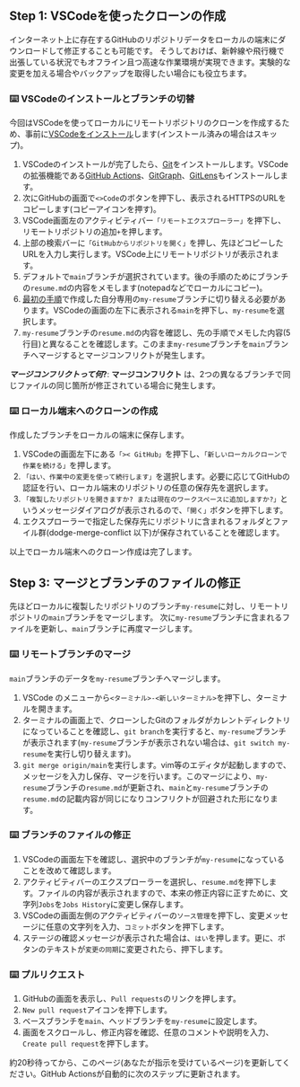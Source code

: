 

## Step 1: VSCodeを使ったクローンの作成

インターネット上に存在するGitHubのリポジトリデータをローカルの端末にダウンロードして修正することも可能です。
そうしておけば、新幹線や飛行機で出張している状況でもオフライン且つ高速な作業環境が実現できます。実験的な変更を加える場合やバックアップを取得したい場合にも役立ちます。

### :keyboard: VSCodeのインストールとブランチの切替

今回はVSCodeを使ってローカルにリモートリポジトリのクローンを作成するため、事前に[VSCodeをインストール](https://azure.microsoft.com/ja-jp/products/visual-studio-code)します(インストール済みの場合はスキップ)。

1. VSCodeのインストールが完了したら、[Git](https://git-scm.com/)をインストールします。VSCodeの拡張機能である[GitHub Actions](https://marketplace.visualstudio.com/items?itemName=GitHub.vscode-github-actions)、[GitGraph](https://marketplace.visualstudio.com/items?itemName=mhutchie.git-graph)、[GitLens](https://marketplace.visualstudio.com/items?itemName=eamodio.gitlens)もインストールします。
1. 次にGitHubの画面で`<>Code`のボタンを押下し、表示されるHTTPSのURLをコピーします(コピーアイコンを押す)。
1. VSCode画面左のアクティビティバー`「リモートエクスプローラー」`を押下し、リモートリポジトリの追加`+`を押します。
1. 上部の検索バーに`「GitHubからリポジトリを開く」`を押し、先ほどコピーしたURLを入力し実行します。VSCode上にリモートリポジトリが表示されます。
1. デフォルトで`main`ブランチが選択されています。後の手順のためにブランチの`resume.md`の内容をメモします(notepadなどでローカルにコピー)。
1. [最初の手順](https://github.com/kuboctopus/dodge-merge-conflict/blob/main/README.md)で作成した自分専用の`my-resume`ブランチに切り替える必要があります。VSCodeの画面の左下に表示される`main`を押下し、`my-resume`を選択します。
1. `my-resume`ブランチの`resume.md`の内容を確認し、先の手順でメモした内容(5行目)と異なることを確認します。このまま`my-resume`ブランチを`main`ブランチへマージするとマージコンフリクトが発生します。

**_マージコンフリクトって何_?**: **マージコンフリクト** は、2つの異なるブランチで同じファイルの同じ箇所が修正されている場合に発生します。

### :keyboard: ローカル端末へのクローンの作成

作成したブランチをローカルの端末に保存します。

1. VSCodeの画面左下にある`「>< GitHub」`を押下し、`「新しいローカルクローンで作業を続ける」`を押します。
1. `「はい、作業中の変更を使って続行します」`を選択します。必要に応じてGitHubの認証を行い、ローカル端末のリポジトリの任意の保存先を選択します。
1. `「複製したリポジトリを開きますか? または現在のワークスペースに追加しますか?」`というメッセージダイアログが表示されるので、`「開く」`ボタンを押下します。
1. エクスプローラーで指定した保存先にリポジトリに含まれるフォルダとファイル群(dodge-merge-conflict 以下)が保存されていることを確認します。

以上でローカル端末へのクローン作成は完了します。

## Step 3: マージとブランチのファイルの修正

先ほどローカルに複製したリポジトリのブランチ`my-resume`に対し、リモートリポジトリの`main`ブランチをマージします。
次に`my-resume`ブランチに含まれるファイルを更新し、`main`ブランチに再度マージします。

### :keyboard: リモートブランチのマージ

`main`ブランチのデータを`my-resume`ブランチへマージします。

1. VSCode のメニューから`<ターミナル>-<新しいターミナル>`を押下し、ターミナルを開きます。
1. ターミナルの画面上で、クローンしたGitのフォルダがカレントディレクトリになっていることを確認し、`git branch`を実行すると、`my-resume`ブランチが表示されます(`my-resume`ブランチが表示されない場合は、`git switch my-resume`を実行し切り替えます)。
1. `git merge origin/main`を実行します。vim等のエディタが起動しますので、メッセージを入力し保存、マージを行います。このマージにより、`my-resume`ブランチの`resume.md`が更新され、`main`と`my-resume`ブランチの`resume.md`の記載内容が同じになりコンフリクトが回避された形になります。

### :keyboard: ブランチのファイルの修正

1. VSCodeの画面左下を確認し、選択中のブランチが`my-resume`になっていることを改めて確認します。
1. アクティビティバーのエクスプローラーを選択し、`resume.md`を押下します。ファイルの内容が表示されますので、本来の修正内容に正すために、文字列`Jobs`を`Jobs History`に変更し保存します。
1. VSCodeの画面左側のアクティビティバーの`ソース管理`を押下し、変更メッセージに任意の文字列を入力、`コミット`ボタンを押下します。
1. ステージの確認メッセージが表示された場合は、`はい`を押します。更に、ボタンのテキストが`変更の同期`に変更されたら、押下します。

### :keyboard: プルリクエスト

1. GitHubの画面を表示し、`Pull requests`のリンクを押します。
1. `New pull request`アイコンを押下します。
1. ベースブランチを`main`、ヘッドブランチを`my-resume`に設定します。
1. 画面をスクロールし、修正内容を確認、任意のコメントや説明を入力、`Create pull request`を押下します。

約20秒待ってから、このページ(あなたが指示を受けているページ)を更新してください。GitHub Actionsが自動的に次のステップに更新されます。


